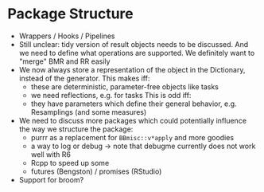 # Package Structure

* Wrappers / Hooks / Pipelines
* Still unclear: tidy version of result objects needs to be discussed.
  And we need to define what operations are supported.
  We definitely want to "merge" BMR and RR easily
* We now always store a representation of the object in the Dictionary,
  instead of the generator.
  This makes iff:
    - these are deterministic, parameter-free objects like tasks
    - we need reflections, e.g. for tasks
  This is odd iff:
    - they have parameters which define their general behavior, e.g. Resamplings (and some measures)
* We need to discuss more packages which could potentially influence the way we structure the package:
    - purrr as a replacement for `BBmisc::v*apply` and more goodies
    - a way to log or debug -> note that debugme currently does not work well with R6
    - Rcpp to speed up some
    - futures (Bengston) / promises (RStudio)
* Support for broom?
